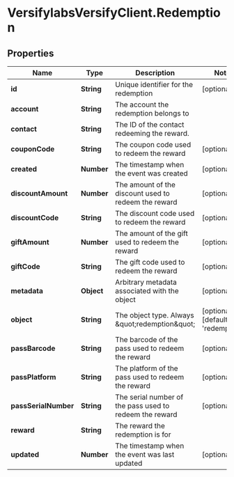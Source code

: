 # VersifylabsVersifyClient.Redemption

## Properties

Name | Type | Description | Notes
------------ | ------------- | ------------- | -------------
**id** | **String** | Unique identifier for the redemption | [optional] 
**account** | **String** | The account the redemption belongs to | 
**contact** | **String** | The ID of the contact redeeming the reward. | 
**couponCode** | **String** | The coupon code used to redeem the reward | [optional] 
**created** | **Number** | The timestamp when the event was created | [optional] 
**discountAmount** | **Number** | The amount of the discount used to redeem the reward | [optional] 
**discountCode** | **String** | The discount code used to redeem the reward | [optional] 
**giftAmount** | **Number** | The amount of the gift used to redeem the reward | [optional] 
**giftCode** | **String** | The gift code used to redeem the reward | [optional] 
**metadata** | **Object** | Arbitrary metadata associated with the object | [optional] 
**object** | **String** | The object type. Always \&quot;redemption\&quot; | [optional] [default to &#39;redemption&#39;]
**passBarcode** | **String** | The barcode of the pass used to redeem the reward | [optional] 
**passPlatform** | **String** | The platform of the pass used to redeem the reward | [optional] 
**passSerialNumber** | **String** | The serial number of the pass used to redeem the reward | [optional] 
**reward** | **String** | The reward the redemption is for | 
**updated** | **Number** | The timestamp when the event was last updated | [optional] 


